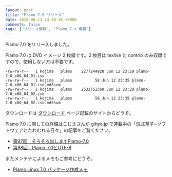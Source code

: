 ```yaml
---
layout: post
title: "Plamo 7.0 リリース"
date: 2018-06-13 14:30:36 +0900
comments: false
tags: ["リリース情報", "Plamo 7.x 情報"]
---
```


Plamo 7.0 をリリースしました。

Plamo 7.0 は DVD イメージ 2 枚組です。2 枚目は texlive と contrib のみ収録ですので、使用しない方は不要です。

```
-rw-rw-r--   1 kojima   plamo    2277244928 Jun 12 23:29 plamo-7.0_x86_64_01.iso
-rw-rw-r--   1 kojima   plamo          58 Jun 12 23:35 plamo-7.0_x86_64_01.iso.md5sum
-rw-rw-r--   1 kojima   plamo    2532751360 Jun 12 23:29 plamo-7.0_x86_64_02.iso
-rw-rw-r--   1 kojima   plamo          58 Jun 12 23:35 plamo-7.0_x86_64_02.iso.md5sum
```

ダウンロードは [ダウンロード](/download/) ページ記載のサイトからどうぞ。

Plamo 7.0 に関しての詳細はこじまさんが gihyo.jp で連載中の「玩式草子─ソフトウェアとたわむれる日々」の記事をご覧ください。

* [第97回　そろそろ出しますPlamo-7.0](http://gihyo.jp/lifestyle/serial/01/ganshiki-soushi/0097)
* [第98回　Plamo-7.0とUTF-8](http://gihyo.jp/lifestyle/serial/01/ganshiki-soushi/0098)

またメンテナによるメモもご参考にどうぞ。

* [Plamo Linux 7.0 パッケージ作成メモ](https://qiita.com/tenforward/items/921b108266a7c9d984eb)
